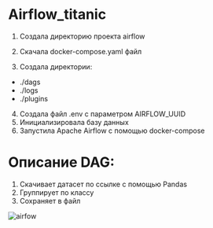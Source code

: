 # Airflow_titanic

1. Создала директорию проекта airflow 
2. Скачала docker-compose.yaml файл

3. Создала директории:
- ./dags
- ./logs
- ./plugins
 
4. Создала файл .env с параметром AIRFLOW_UUID
5. Инициализировала базу данных
6. Запустила Apache Airflow с помощью docker-compose

# Описание DAG:
1. Скачивает датасет по ссылке с помощью Pandas
2. Группирует по классу 
3. Сохраняет в файл

![airfow](https://github.com/Jessjesss/Airflow_titanic/assets/113085452/2f27bbe2-352b-4e92-a3a2-d8b15de30a26)
